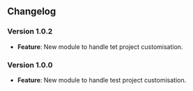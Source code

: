 ## Changelog

### Version 1.0.2
- **Feature**: New module to handle tet project customisation.

### Version 1.0.0
- **Feature**: New module to handle test project customisation.
